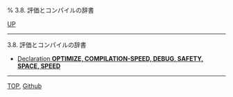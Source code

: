 % 3.8. 評価とコンパイルの辞書

[UP](3.html)  

---

3.8. 評価とコンパイルの辞書

- [Declaration **OPTIMIZE, COMPILATION-SPEED, DEBUG, SAFETY, SPACE, SPEED**](3.8.optimize.html)

---
[TOP](index.html),  [Github](https://github.com/nptcl/npt-japanese)

